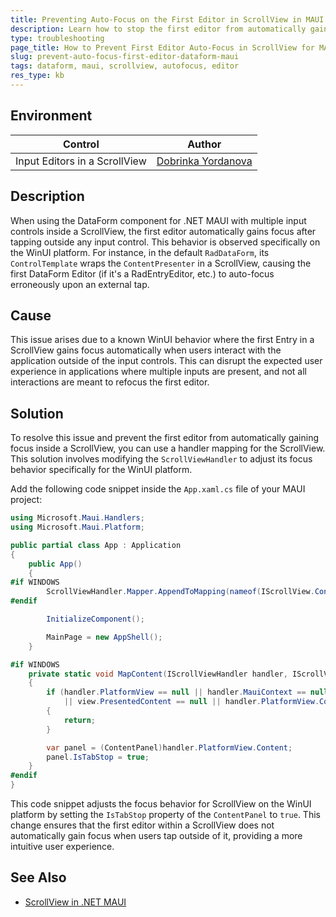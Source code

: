 ```yaml
---
title: Preventing Auto-Focus on the First Editor in ScrollView in MAUI
description: Learn how to stop the first editor from automatically gaining focus in a ScrollView within the DataForm component for MAUI on WinUI.
type: troubleshooting
page_title: How to Prevent First Editor Auto-Focus in ScrollView for MAUI DataForm
slug: prevent-auto-focus-first-editor-dataform-maui
tags: dataform, maui, scrollview, autofocus, editor
res_type: kb
---
```


## Environment

| Control | Author | 
| ---- | ---- | 
| Input Editors in a ScrollView | [Dobrinka Yordanova](https://www.telerik.com/blogs/author/dobrinka-yordanova)| 

## Description

When using the DataForm component for .NET MAUI with multiple input controls inside a ScrollView, the first editor automatically gains focus after tapping outside any input control. This behavior is observed specifically on the WinUI platform. For instance, in the default `RadDataForm`, its `ControlTemplate` wraps the `ContentPresenter` in a ScrollView, causing the first DataForm Editor (if it's a RadEntryEditor, etc.) to auto-focus erroneously upon an external tap.

## Cause

This issue arises due to a known WinUI behavior where the first Entry in a ScrollView gains focus automatically when users interact with the application outside of the input controls. This can disrupt the expected user experience in applications where multiple inputs are present, and not all interactions are meant to refocus the first editor.

## Solution

To resolve this issue and prevent the first editor from automatically gaining focus inside a ScrollView, you can use a handler mapping for the ScrollView. This solution involves modifying the `ScrollViewHandler` to adjust its focus behavior specifically for the WinUI platform.

Add the following code snippet inside the `App.xaml.cs` file of your MAUI project:

```C#
using Microsoft.Maui.Handlers;
using Microsoft.Maui.Platform;

public partial class App : Application
{
    public App()
    {
#if WINDOWS
        ScrollViewHandler.Mapper.AppendToMapping(nameof(IScrollView.Content), MapContent);
#endif

        InitializeComponent();

        MainPage = new AppShell();
    }

#if WINDOWS
    private static void MapContent(IScrollViewHandler handler, IScrollView view)
    {
        if (handler.PlatformView == null || handler.MauiContext == null
            || view.PresentedContent == null || handler.PlatformView.Content is not ContentPanel)
        {
            return;
        }

        var panel = (ContentPanel)handler.PlatformView.Content;
        panel.IsTabStop = true;
    }
#endif
}
```

This code snippet adjusts the focus behavior for ScrollView on the WinUI platform by setting the `IsTabStop` property of the `ContentPanel` to `true`. This change ensures that the first editor within a ScrollView does not automatically gain focus when users tap outside of it, providing a more intuitive user experience.

## See Also

- [ScrollView in .NET MAUI](https://docs.microsoft.com/en-us/dotnet/maui/user-interface/layouts/scrollview)
